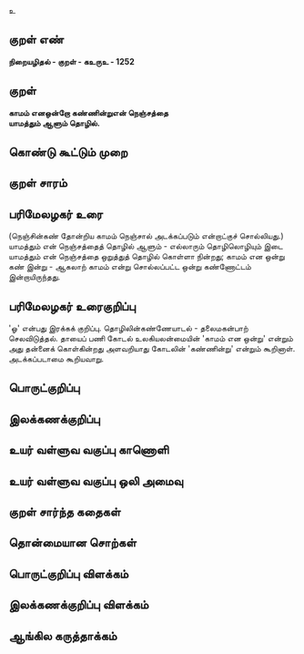 உ

## குறள் எண் 

**நிறையழிதல் - குறள் - கஉருஉ - 1252**

## குறள் 

**காமம் எனஒன்றோ கண்ணின்றுஎன் நெஞ்சத்தை  
யாமத்தும் ஆளும் தொழில்.** 

## கொண்டு கூட்டும் முறை


## குறள் சாரம் 


## பரிமேலழகர் உரை

(நெஞ்சின்கண் தோன்றிய காமம் நெஞ்சால் அடக்கப்படும் என்றாட்குச் சொல்லியது.) யாமத்தும் என் நெஞ்சத்தைத் தொழில் ஆளும் - எல்லாரும் தொழிலொழியும் இடை யாமத்தும் என் நெஞ்சத்தை ஒறுத்துத் தொழில் கொள்ளா நின்றது; காமம் என ஒன்று கண் இன்று - ஆகலாற் காமம் என்று சொல்லப்பட்ட ஒன்று கண்ணோட்டம் இன்றாயிருந்தது.

## பரிமேலழகர் உரைகுறிப்பு   

'ஓ' என்பது இரக்கக் குறிப்பு. தொழிலின்கண்ணேயாடல் - தலைமகன்பாற் செலவிடுத்தல். தாயைப் பணி கோடல் உலகியலன்மையின் 'காமம் என ஒன்று' என்றும் அது தன்னைக் கொள்கின்றது அளவறியாது கோடலின் 'கண்ணின்று' என்றும் கூறினாள். அடக்கப்படாமை கூறியவாறு.

## பொருட்குறிப்பு 


## இலக்கணக்குறிப்பு  


## உயர் வள்ளுவ வகுப்பு காணொளி


## உயர் வள்ளுவ வகுப்பு ஒலி அமைவு 

 
## குறள் சார்ந்த கதைகள் 


## தொன்மையான சொற்கள்


## பொருட்குறிப்பு விளக்கம்


## இலக்கணக்குறிப்பு விளக்கம்


## ஆங்கில கருத்தாக்கம் 


